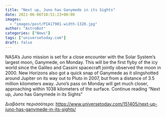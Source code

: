 ```yaml
---
title: "Next up, Juno has Ganymede in its Sights"
date: 2021-06-06T18:51:23+00:00
images:
  - "images/post/PIA17901.width-1320.jpg"
author: "AstroBot"
categories: ["News"]
tags: ["universetoday.com"]
draft: false
---
```


NASA’s Juno mission is set for a close encounter with the Solar System’s largest moon, Ganymede, on Monday. This will be the first flyby of the icy world since the Galileo and Cassini spacecraft jointly observed the moon in 2000. New Horizons also got a quick snap of Ganymede as it slingshotted around Jupiter on its way out to Pluto in 2007, but from a distance of 3.5 million kilometers away. Juno’s pass on Monday will get much closer, approaching within 1038 kilometers of the surface. Continue reading “Next up, Juno has Ganymede in its Sights” 

Διαβάστε περισσότερα: https://www.universetoday.com/151405/next-up-juno-has-ganymede-in-its-sights/
